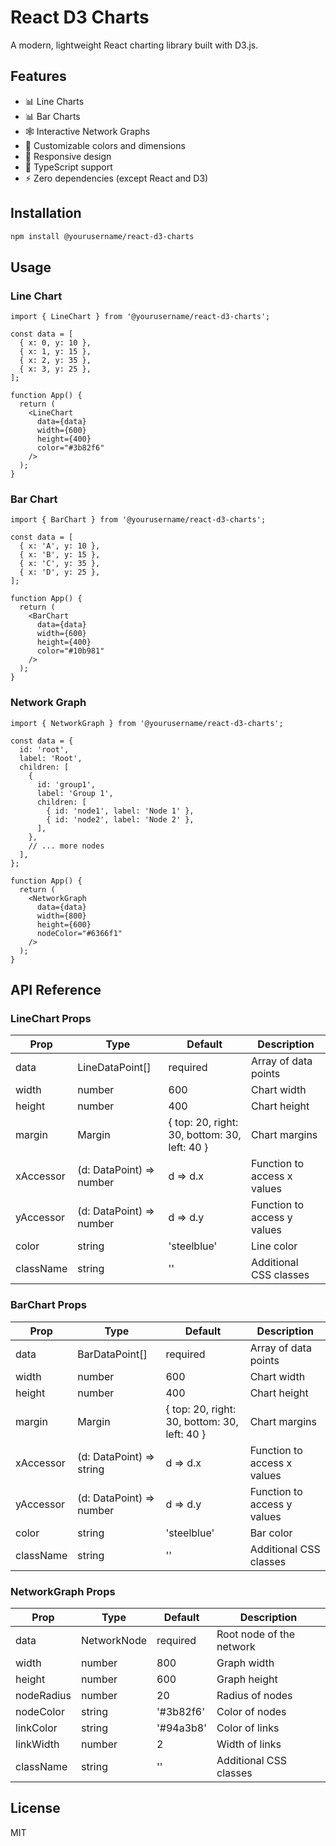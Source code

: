 # React D3 Charts

A modern, lightweight React charting library built with D3.js.

## Features

- 📊 Line Charts
- 📊 Bar Charts
- 🕸️ Interactive Network Graphs
- 🎨 Customizable colors and dimensions
- 📱 Responsive design
- 🔧 TypeScript support
- ⚡️ Zero dependencies (except React and D3)

## Installation

```bash
npm install @yourusername/react-d3-charts
```

## Usage

### Line Chart

```tsx
import { LineChart } from '@yourusername/react-d3-charts';

const data = [
  { x: 0, y: 10 },
  { x: 1, y: 15 },
  { x: 2, y: 35 },
  { x: 3, y: 25 },
];

function App() {
  return (
    <LineChart
      data={data}
      width={600}
      height={400}
      color="#3b82f6"
    />
  );
}
```

### Bar Chart

```tsx
import { BarChart } from '@yourusername/react-d3-charts';

const data = [
  { x: 'A', y: 10 },
  { x: 'B', y: 15 },
  { x: 'C', y: 35 },
  { x: 'D', y: 25 },
];

function App() {
  return (
    <BarChart
      data={data}
      width={600}
      height={400}
      color="#10b981"
    />
  );
}
```

### Network Graph

```tsx
import { NetworkGraph } from '@yourusername/react-d3-charts';

const data = {
  id: 'root',
  label: 'Root',
  children: [
    {
      id: 'group1',
      label: 'Group 1',
      children: [
        { id: 'node1', label: 'Node 1' },
        { id: 'node2', label: 'Node 2' },
      ],
    },
    // ... more nodes
  ],
};

function App() {
  return (
    <NetworkGraph
      data={data}
      width={800}
      height={600}
      nodeColor="#6366f1"
    />
  );
}
```

## API Reference

### LineChart Props

| Prop | Type | Default | Description |
|------|------|---------|-------------|
| data | LineDataPoint[] | required | Array of data points |
| width | number | 600 | Chart width |
| height | number | 400 | Chart height |
| margin | Margin | { top: 20, right: 30, bottom: 30, left: 40 } | Chart margins |
| xAccessor | (d: DataPoint) => number | d => d.x | Function to access x values |
| yAccessor | (d: DataPoint) => number | d => d.y | Function to access y values |
| color | string | 'steelblue' | Line color |
| className | string | '' | Additional CSS classes |

### BarChart Props

| Prop | Type | Default | Description |
|------|------|---------|-------------|
| data | BarDataPoint[] | required | Array of data points |
| width | number | 600 | Chart width |
| height | number | 400 | Chart height |
| margin | Margin | { top: 20, right: 30, bottom: 30, left: 40 } | Chart margins |
| xAccessor | (d: DataPoint) => string | d => d.x | Function to access x values |
| yAccessor | (d: DataPoint) => number | d => d.y | Function to access y values |
| color | string | 'steelblue' | Bar color |
| className | string | '' | Additional CSS classes |

### NetworkGraph Props

| Prop | Type | Default | Description |
|------|------|---------|-------------|
| data | NetworkNode | required | Root node of the network |
| width | number | 800 | Graph width |
| height | number | 600 | Graph height |
| nodeRadius | number | 20 | Radius of nodes |
| nodeColor | string | '#3b82f6' | Color of nodes |
| linkColor | string | '#94a3b8' | Color of links |
| linkWidth | number | 2 | Width of links |
| className | string | '' | Additional CSS classes |

## License

MIT
